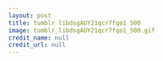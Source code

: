 ```yaml
---
layout: post
title: tumblr libdsgAUY21qcr7fqo1 500
image: tumblr_libdsgAUY21qcr7fqo1_500.gif
credit_name: null 
credit_url: null
---
```


